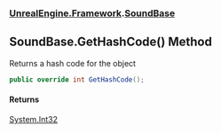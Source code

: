 ### [UnrealEngine.Framework](./UnrealEngine-Framework.md 'UnrealEngine.Framework').[SoundBase](./UnrealEngine-Framework-SoundBase.md 'UnrealEngine.Framework.SoundBase')
## SoundBase.GetHashCode() Method
Returns a hash code for the object  
```csharp
public override int GetHashCode();
```
#### Returns
[System.Int32](https://docs.microsoft.com/en-us/dotnet/api/System.Int32 'System.Int32')  
